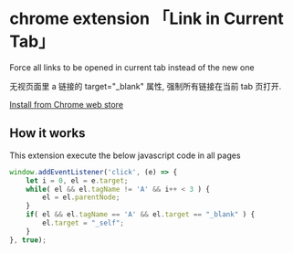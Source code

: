 ﻿# chrome extension 「Link in Current Tab」

Force all links to be opened in current tab instead of the new one

无视页面里 a 链接的 target="_blank" 属性, 强制所有链接在当前 tab 页打开.

[Install from Chrome web store](https://chrome.google.com/webstore/detail/link-in-current-tab/cbkcdebbfbegnmbephalggnchfebihbl)

## How it works

This extension execute the below javascript code in all pages

```javascript
window.addEventListener('click', (e) => {
    let i = 0, el = e.target;
    while( el && el.tagName != 'A' && i++ < 3 ) {
        el = el.parentNode;
    }
    if( el && el.tagName == 'A' && el.target == "_blank" ) {
        el.target = "_self";
    }
}, true);
```
